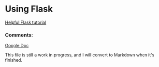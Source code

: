 # Using Flask
[Helpful Flask tutorial](http://www.tutorialspoint.com/flask)

### Comments: 
[Google Doc](https://goo.gl/YRrbwm)

This file is still a work in progress, and I will convert to Markdown when it's finished.

